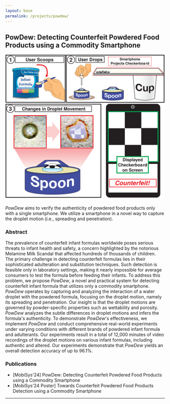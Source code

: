 ```yaml
---
layout: base
permalink: /projects/powdew/
---
```


## PowDew: Detecting Counterfeit Powdered Food Products using a Commodity Smartphone 

<div style="text-align: center; margin-bottom: 20px">
    <img src="../../images/powdew/intro.svg" alt="PowDew" style="width: 600px;">
</div>

*PowDew* aims to verify the authenticity of powdered food products only with a single smartphone. We utilize a smartphone in a novel way to capture the droplet motion (i.e., spreading and penetration).

### **Abstract**

The prevalence of counterfeit infant formulas worldwide poses serious threats to infant health and safety, a concern highlighted by the notorious Melamine Milk Scandal that affected hundreds of thousands of children. The primary challenge in detecting counterfeit formulas lies in their sophisticated adulteration and substitution techniques. Such detection is feasible only in laboratory settings, making it nearly impossible for average consumers to test the formula before feeding their infants. To address this problem, we propose *PowDew*, a novel and practical system for detecting counterfeit infant formula that utilizes only a commodity smartphone. *PowDew* operates by capturing and analyzing the interaction of a water droplet with the powdered formula, focusing on the droplet motion, namely its spreading and penetration. Our insight is that the droplet motions are governed by powder-specific properties such as wettability and porosity. *PowDew* analyzes the subtle differences in droplet motions and infers the formula's authenticity. To demonstrate *PowDew*'s effectiveness, we implement *PowDew* and conduct comprehensive real-world experiments under varying conditions with different brands of powdered infant formula and adulterants. Our experiments result in a total of 12,000 minutes of video recordings of the droplet motions on various infant formulas, including authentic and altered. Our experiments demonstrate that *PowDew* yields an overall detection accuracy of up to 96.1%.


### Publications

- [MobiSys'24] PowDew: Detecting Counterfeit Powdered Food Products using a Commodity Smartphone 
- [MobiSys'24 Poster] Towards Counterfeit Powdered Food Products Detection using a Commodity Smartphone

<!-- Add Line -->
<hr>